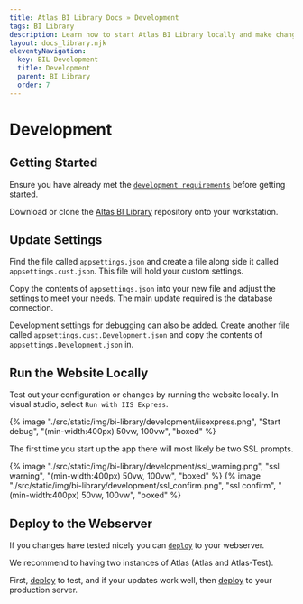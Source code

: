 ```yaml
---
title: Atlas BI Library Docs » Development
tags: BI Library
description: Learn how to start Atlas BI Library locally and make changes to the codebase. Settings are kept in json files.
layout: docs_library.njk
eleventyNavigation:
  key: BIL Development
  title: Development
  parent: BI Library
  order: 7
---
```


# Development

## Getting Started

Ensure you have already met the [`development requirements`](/docs/bi-library/development/requirements/) before getting started.

Download or clone the [Altas BI Library](https://github.com/atlas-bi/atlas-bi-library) repository onto your workstation.

## Update Settings

Find the file called ``appsettings.json`` and create a file along side it called ``appsettings.cust.json``. This file will hold your custom settings.

Copy the contents of ``appsettings.json`` into your new file and adjust the settings to meet your needs. The main update required is the database connection.

Development settings for debugging can also be added. Create another file called ``appsettings.cust.Development.json`` and copy the contents of ``appsettings.Development.json`` in.

## Run the Website Locally

Test out your configuration or changes by running the website locally. In visual studio, select ``Run with IIS Express``.

{% image "./src/static/img/bi-library/development/iisexpress.png", "Start debug", "(min-width:400px) 50vw, 100vw", "boxed" %}

The first time you start up the app there will most likely be two SSL prompts.

{% image "./src/static/img/bi-library/development/ssl_warning.png", "ssl warning", "(min-width:400px) 50vw, 100vw", "boxed" %}
{% image "./src/static/img/bi-library/development/ssl_confirm.png", "ssl confirm", "(min-width:400px) 50vw, 100vw", "boxed" %}


## Deploy to the Webserver

If you changes have tested nicely you can [`deploy`](/docs/bi-library/deploy) to your webserver.

We recommend to having two instances of Atlas (Atlas and Atlas-Test).

First, [deploy](/docs/bi-library/deploy) to test, and if your updates work well, then [deploy](/docs/bi-library/deploy) to your production server.
